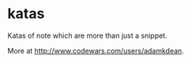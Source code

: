 # katas

Katas of note which are more than just a snippet.

More at http://www.codewars.com/users/adamkdean.
